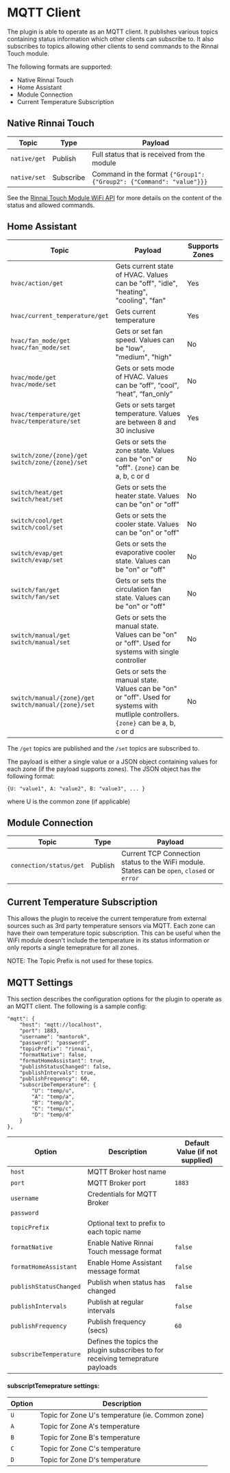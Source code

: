 # MQTT Client

The plugin is able to operate as an MQTT client. It publishes various topics containing status information which other clients can subscribe to. It also subscribes to topics allowing other clients to send commands to the Rinnai Touch module.

The following formats are supported:
* Native Rinnai Touch
* Home Assistant
* Module Connection
* Current Temperature Subscription

## Native Rinnai Touch

|Topic|Type|Payload|
|-|-|-|
|`native/get`|Publish|Full status that is received from the module|
|`native/set`|Subscribe|Command in the format `{"Group1": {"Group2": {"Command": "value"}}}`|

See the [Rinnai Touch Module WiFi API](https://hvac-api-docs.s3.us-east-2.amazonaws.com/NBW2API_Iss1.3.pdf) for more details on the content of the status and allowed commands.

## Home Assistant

|Topic|Payload|Supports Zones|
|-|-|-|
|`hvac/action/get`|Gets current state of HVAC. Values can be "off", "idle", "heating", "cooling", "fan"|Yes|
|`hvac/current_temperature/get`|Gets current temperature|Yes|
|`hvac/fan_mode/get`<br/>`hvac/fan_mode/set`|Gets or set fan speed. Values can be "low", "medium", "high"|No|
|`hvac/mode/get`<br/>`hvac/mode/set`|Gets or sets mode of HVAC. Values can be “off”, “cool”, “heat”, “fan_only”|No|
|`hvac/temperature/get`<br/>`hvac/temperature/set`|Gets or sets target temperature. Values are between 8 and 30 inclusive|Yes|
|`switch/zone/{zone}/get`<br/>`switch/zone/{zone}/set`|Gets or sets the zone state. Values can be "on" or "off". `{zone}` can be a, b, c or d|No|
|`switch/heat/get`<br/>`switch/heat/set`|Gets or sets the heater state. Values can be "on" or "off"|No|
|`switch/cool/get`<br/>`switch/cool/set`|Gets or sets the cooler state. Values can be "on" or "off"|No|
|`switch/evap/get`<br/>`switch/evap/set`|Gets or sets the evaporative cooler state. Values can be "on" or "off"|No|
|`switch/fan/get`<br/>`switch/fan/set`|Gets or sets the circulation fan state. Values can be "on" or "off"|No|
|`switch/manual/get`<br/>`switch/manual/set`|Gets or sets the manual state. Values can be "on" or "off". Used for systems with single controller|No|
|`switch/manual/{zone}/get`<br/>`switch/manual/{zone}/set`|Gets or sets the manual state. Values can be "on" or "off". Used for systems with mutliple controllers. `{zone}` can be a, b, c or d|No|

The `/get` topics are published and the `/set` topics are subscribed to. 

The payload is either a single value or a JSON object containing values for each zone (if the payload supports zones). The JSON object has the following format:

    {U: "value1", A: "value2", B: "value3", ... }

where U is the common zone (if applicable)

## Module Connection

|Topic|Type|Payload|
|-|-|-|
|`connection/status/get`|Publish|Current TCP Connection status to the WiFi module. States can be `open`, `closed` or `error`|

## Current Temperature Subscription

This allows the plugin to receive the current temperature from external sources such as 3rd party temperature sensors via MQTT. Each zone can have their own temperature topic subscription. This can be useful when the WiFi module doesn't include the temperature in its status information or only reports a single temeprature for all zones.

NOTE: The Topic Prefix is not used for these topics.

## MQTT Settings

This section describes the configuration options for the plugin to operate as an MQTT client. The following is a sample config:

    "mqtt": {
        "host": "mqtt://localhost",
        "port": 1883,
        "username": "mantorok",
        "password": "password",
        "topicPrefix": "rinnai",
        "formatNative": false,
        "formatHomeAssistant": true,
        "publishStatusChanged": false,
        "publishIntervals": true,
        "publishFrequency": 60,
        "subscribeTemperature": {
            "U": "temp/u",
            "A": "temp/a",
            "B": "temp/b",
            "C": "temp/c",
            "D": "temp/d"
        }
    },

|Option|Description|Default Value (if not supplied)|
|-|-|-|
|`host`|MQTT Broker host name||
|`port`|MQTT Broker port|`1883`|
|`username`|Credentials for MQTT Broker||
|`password`|||
|`topicPrefix`|Optional text to prefix to each topic name||
|`formatNative`|Enable Native Rinnai Touch message format|`false`|
|`formatHomeAssistant`|Enable Home Assistant message format|`false`|
|`publishStatusChanged`|Publish when status has changed|`false`|
|`publishIntervals`|Publish at regular intervals|`false`|
|`publishFrequency`|Publish frequency (secs)|`60`|
|`subscribeTemperature`|Defines the topics the plugin subscribes to for receiving temeprature payloads||

#### subscriptTemeprature settings:

|Option|Description|
|-|-|
|`U`|Topic for Zone U's temperature (ie. Common zone)|
|`A`|Topic for Zone A's temperature|
|`B`|Topic for Zone B's temperature|
|`C`|Topic for Zone C's temperature|
|`D`|Topic for Zone D's temperature|